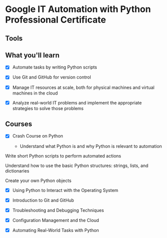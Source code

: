 # Google IT Automation with Python Professional Certificate

## Tools

## What you'll learn

- [x] Automate tasks by writing Python scripts

- [x] Use Git and GitHub for version control

- [x] Manage IT resources at scale, both for physical machines and virtual machines in the cloud 

- [x] Analyze real-world IT problems and implement the appropriate strategies to solve those problems

## Courses

 -[x] Crash Course on Python
 
     - Understand what Python is and why Python is relevant to automation

Write short Python scripts to perform automated actions

Understand how to use the basic Python structures: strings, lists, and dictionaries

Create your own Python objects
- [x] Using Python to Interact with the Operating System
- [x] Introduction to Git and GitHub
- [x] Troubleshooting and Debugging Techniques
- [x] Configuration Management and the Cloud
- [x] Automating Real-World Tasks with Python

